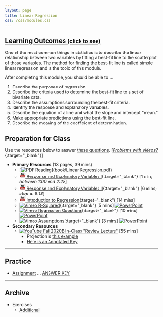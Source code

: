 ```yaml
---
layout: page
title: Linear Regression
css: /css/modules.css
---
```


<div class="panel-group-ILOs">
  <div class="panel panel-default">
    <div class="panel-heading">
      <h2 class="panel-title">
        <a data-toggle="collapse" href="#ILOs">Learning Outcomes <small>(click to see)</small></a>
      </h2>
    </div>
    <div id="ILOs" class="panel-collapse collapse">
      <div class="panel-body">
One of the most common things in statistics is to describe the linear relationship between two variables by fitting a best-fit line to the scatterplot of those variables.  The method for finding the best-fit line is called simple linear regression and is the topic of this module.

<p>After completing this module, you should be able to ...</p>

<ol>
  <li>Describe the purposes of regression.</li>
  <li>Describe the criteria used to determine the best-fit line to a set of bivariate data.</li>
  <li>Describe the assumptions surrounding the best-fit criteria.</li>
  <li>Identify the response and explanatory variables.</li>
  <li>Describe the equation of a line and what the slope and intercept "mean."</li>
  <li>Make appropriate predictions using the best-fit line.</li>
  <li>Describe the meaning of the coefficient of determination.</li>
</ol>
      </div>
    </div>
  </div>
</div>

## Preparation for Class

Use the resources below to answer [these questions](Prep/LinearRegression). [[*Problems with videos?*](../resources/FAQs/videos){:target="_blank"}]

* **Primary Resources** (13 pages, 39 mins)
  * [![PDF](../img/pdf.png) Reading](book/Linear Regression.pdf)
  * [![YouTube Link](../img/youtube.png) Response and Explanatory Variables I](https://www.youtube.com/watch?v=bokeTCH2aJY){:target="_blank"} [1 min; *between 1:00 and 2:28*]
  * [![YouTube Link](../img/youtube.png) Response and Explanatory Variables II](https://www.youtube.com/watch?v=bokeTCH2aJY?rel=0&start=378){:target="_blank"} [6 mins; *stop at 6:18*]
  * [![YouTube Link](../img/youtube.png) Introduction to Regression](https://www.youtube.com/watch?v=k_OB1tWX9PM){:target="_blank"} [14 mins]
  * [![Vimeo](../img/dhovid.png) R-Squared](https://vimeo.com/user45324800/slr-rsquared){:target="_blank"} [5 mins]  [![PowerPoint](../img/ppt.png)](PPT/LinearRegression_PPT2.pptx)
  * [![Vimeo](../img/dhovid.png) Regression Questions](https://vimeo.com/user45324800/slr-questions){:target="_blank"} [10 mins]  [![PowerPoint](../img/ppt.png)](PPT/LinearRegression_PPT3.pptx)
  * [![Vimeo](../img/dhovid.png) Assumptions](https://vimeo.com/user45324800/slr-assumptions){:target="_blank"} [3 mins]  [![PowerPoint](../img/ppt.png)](PPT/LinearRegression_PPT.pptx)
* **Secondary Resources**
  * [![YouTube](../img/dhovid.png) Fall 2020B In-Class "Review Lecture"](https://youtu.be/8TYH2f9iZZY) [55 mins]
    * Projection is [this example](CE/LinearRegression_CExmpl)
    * [Here is an Annotated Key](CE/KEY_LinearRegression_CExmpl)

----

## Practice

* [Assignment](CE/LinearRegression_CE1) ... [ANSWER KEY](CE/KEY_LinearRegression_CE)

----

## Archive

* Exercises
  * [Additional](CE/LinearRegression_CE2)

